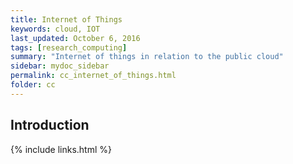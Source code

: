 ```yaml
---
title: Internet of Things
keywords: cloud, IOT
last_updated: October 6, 2016
tags: [research_computing]
summary: "Internet of things in relation to the public cloud"
sidebar: mydoc_sidebar
permalink: cc_internet_of_things.html
folder: cc
---
```


## Introduction


{% include links.html %}
